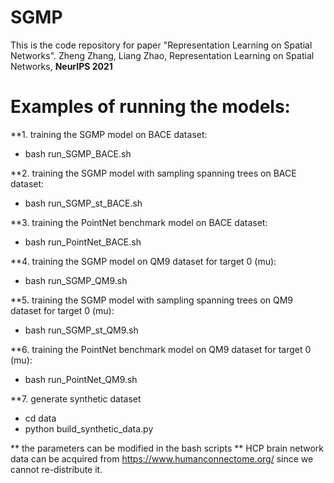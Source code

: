 # SGMP
This is the code repository for paper "Representation Learning on Spatial Networks".
Zheng Zhang, Liang Zhao, Representation Learning on Spatial Networks, **NeurIPS 2021**

# Examples of running the models:

**1. training the SGMP model on BACE dataset:
- bash run_SGMP_BACE.sh

**2. training the SGMP model with sampling spanning trees on BACE dataset:
- bash run_SGMP_st_BACE.sh

**3. training the PointNet benchmark model on BACE dataset:
- bash run_PointNet_BACE.sh

**4. training the SGMP model on QM9 dataset for target 0 (mu):
- bash run_SGMP_QM9.sh

**5. training the SGMP model with sampling spanning trees on QM9 dataset for target 0 (mu):
- bash run_SGMP_st_QM9.sh

**6. training the PointNet benchmark model on QM9 dataset for target 0 (mu):
- bash run_PointNet_QM9.sh
 
**7. generate synthetic dataset
- cd data
- python build_synthetic_data.py

** the parameters can be modified in the bash scripts
** HCP brain network data can be acquired from https://www.humanconnectome.org/ since we cannot re-distribute it.
